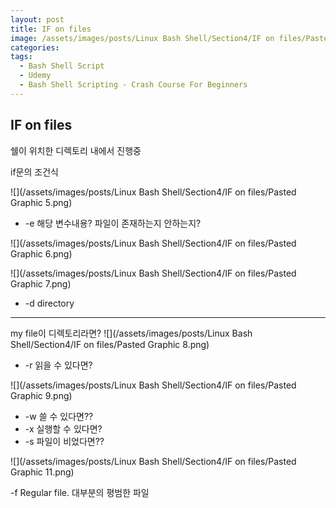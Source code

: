 ```yaml
---
layout: post
title: IF on files
image: /assets/images/posts/Linux Bash Shell/Section4/IF on files/Pasted Graphic 5.png
categories:
tags:
  - Bash Shell Script
  - Udemy
  - Bash Shell Scripting - Crash Course For Beginners
---
```


## IF on files

쉘이 위치한 디렉토리 내에서 진행중



if문의 조건식

![](/assets/images/posts/Linux Bash Shell/Section4/IF on files/Pasted Graphic 5.png)

- -e 해당 변수내용? 파일이 존재하는지 안하는지?

![](/assets/images/posts/Linux Bash Shell/Section4/IF on files/Pasted Graphic 6.png)



![](/assets/images/posts/Linux Bash Shell/Section4/IF on files/Pasted Graphic 7.png)

- -d directory

---

my file이 디렉토리라면?
![](/assets/images/posts/Linux Bash Shell/Section4/IF on files/Pasted Graphic 8.png)

- -r 읽을 수 있다면?

![](/assets/images/posts/Linux Bash Shell/Section4/IF on files/Pasted Graphic 9.png)

- -w 쓸 수 있다면??
- -x 실행할 수 있다면?
- -s 파일이 비었다면??



![](/assets/images/posts/Linux Bash Shell/Section4/IF on files/Pasted Graphic 11.png)

-f Regular file. 대부분의 평범한 파일


